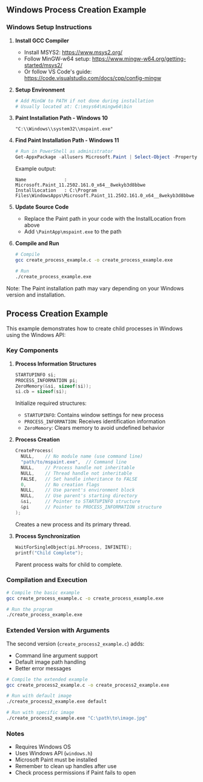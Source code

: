 ## Windows Process Creation Example

### Windows Setup Instructions

1. **Install GCC Compiler**

   - Install MSYS2: https://www.msys2.org/
   - Follow MinGW-w64 setup: https://www.mingw-w64.org/getting-started/msys2/
   - Or follow VS Code's guide: https://code.visualstudio.com/docs/cpp/config-mingw

2. **Setup Environment**

   ```powershell
   # Add MinGW to PATH if not done during installation
   # Usually located at: C:\msys64\mingw64\bin
   ```

3. **Paint Installation Path - Windows 10**
   ```
   "C:\\Windows\\system32\\mspaint.exe"
   ```
4. **Find Paint Installation Path - Windows 11**

   ```powershell
   # Run in PowerShell as administrator
   Get-AppxPackage -allusers Microsoft.Paint | Select-Object -Property Name, InstallLocation
   ```

   Example output:

   ```
   Name              : Microsoft.Paint_11.2502.161.0_x64__8wekyb3d8bbwe
   InstallLocation   : C:\Program Files\WindowsApps\Microsoft.Paint_11.2502.161.0_x64__8wekyb3d8bbwe
   ```

5. **Update Source Code**

   - Replace the Paint path in your code with the InstallLocation from above
   - Add `\PaintApp\mspaint.exe` to the path

6. **Compile and Run**

   ```bash
   # Compile
   gcc create_process_example.c -o create_process_example.exe

   # Run
   ./create_process_example.exe
   ```

Note: The Paint installation path may vary depending on your Windows version and installation.

## Process Creation Example

This example demonstrates how to create child processes in Windows using the Windows API:

### Key Components

1. **Process Information Structures**

   ```c
   STARTUPINFO si;
   PROCESS_INFORMATION pi;
   ZeroMemory(&si, sizeof(si));
   si.cb = sizeof(si);
   ```

   Initialize required structures:

   - `STARTUPINFO`: Contains window settings for new process
   - `PROCESS_INFORMATION`: Receives identification information
   - `ZeroMemory`: Clears memory to avoid undefined behavior

2. **Process Creation**

   ```c
   CreateProcess(
     NULL,    // No module name (use command line)
     "path/to/mspaint.exe",  // Command line
     NULL,    // Process handle not inheritable
     NULL,    // Thread handle not inheritable
     FALSE,   // Set handle inheritance to FALSE
     0,       // No creation flags
     NULL,    // Use parent's environment block
     NULL,    // Use parent's starting directory
     &si,     // Pointer to STARTUPINFO structure
     &pi      // Pointer to PROCESS_INFORMATION structure
   );
   ```

   Creates a new process and its primary thread.

3. **Process Synchronization**
   ```c
   WaitForSingleObject(pi.hProcess, INFINITE);
   printf("Child Complete");
   ```
   Parent process waits for child to complete.

### Compilation and Execution

```bash
# Compile the basic example
gcc create_process_example.c -o create_process_example.exe

# Run the program
./create_process_example.exe
```

### Extended Version with Arguments

The second version (`create_process2_example.c`) adds:

- Command line argument support
- Default image path handling
- Better error messages

```bash
# Compile the extended example
gcc create_process2_example.c -o create_process2_example.exe

# Run with default image
./create_process2_example.exe default

# Run with specific image
./create_process2_example.exe "C:\path\to\image.jpg"
```

### Notes

- Requires Windows OS
- Uses Windows API (`windows.h`)
- Microsoft Paint must be installed
- Remember to clean up handles after use
- Check process permissions if Paint fails to open
